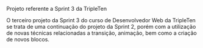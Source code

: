Projeto referente a Sprint 3 da TripleTen

O terceiro projeto da Sprint 3 do curso de Desenvolvedor Web da TripleTen se trata de uma continuação do projeto da Sprint 2, porém com a utilização de novas técnicas relacionadas a transição, animação, bem como a criação de novos blocos. 
